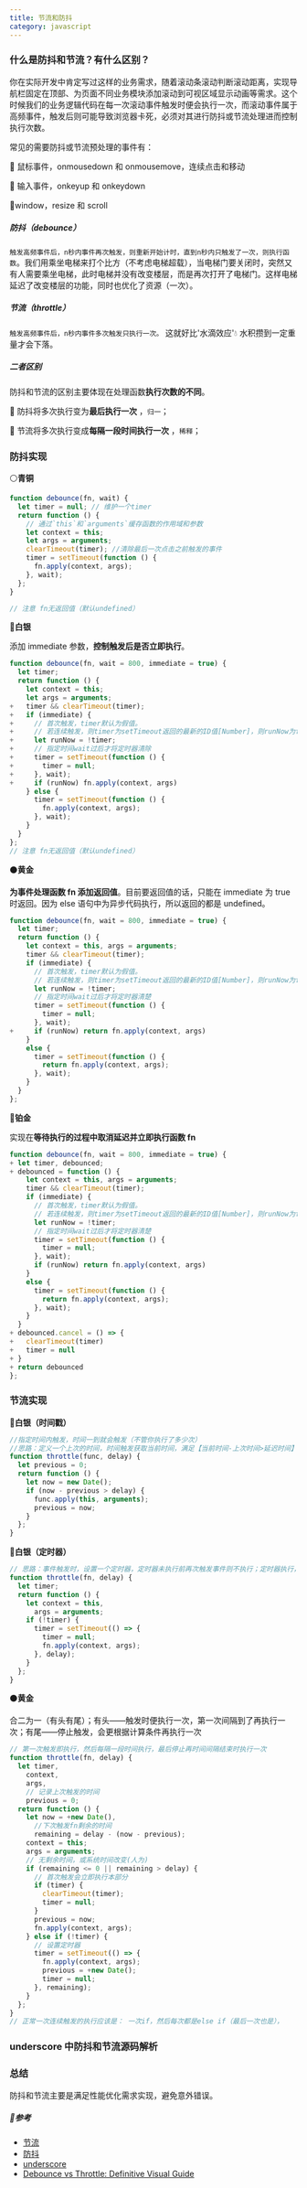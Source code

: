 ```yaml
---
title: 节流和防抖
category: javascript
---
```


### 什么是防抖和节流？有什么区别？

你在实际开发中肯定写过这样的业务需求，随着滚动条滚动判断滚动距离，实现导航栏固定在顶部、为页面不同业务模块添加滚动到可视区域显示动画等需求。这个时候我们的业务逻辑代码在每一次滚动事件触发时便会执行一次，而滚动事件属于高频事件，触发后则可能导致浏览器卡死，必须对其进行防抖或节流处理进而控制执行次数。

常见的需要防抖或节流预处理的事件有：

📢 鼠标事件，onmousedown 和 onmousemove，连续点击和移动

📢 输入事件，onkeyup 和 onkeydown

📢window，resize 和 scroll

##### 防抖（debounce）

`触发高频事件后，n秒内事件再次触发，则重新开始计时，直到n秒内只触发了一次，则执行函数`。我们用乘坐电梯来打个比方（不考虑电梯超载），当电梯门要关闭时，突然又有人需要乘坐电梯，此时电梯并没有改变楼层，而是再次打开了电梯门。这样电梯延迟了改变楼层的功能，同时也优化了资源（一次）。

##### 节流（throttle）

`触发高频事件后，n秒内事件多次触发只执行一次。` 这就好比'水滴效应'💧 水积攒到一定重量才会下落。

##### 二者区别

防抖和节流的区别主要体现在处理函数**执行次数的不同**。

👣 防抖将多次执行变为**最后执行一次** ，`归一`；

👣 节流将多次执行变成**每隔一段时间执行一次** ，`稀释`；

### 防抖实现

⚪**青铜**

```js
function debounce(fn, wait) {
  let timer = null; // 维护一个timer
  return function () {
    // 通过`this`和`arguments`缓存函数的作用域和参数
    let context = this;
    let args = arguments;
    clearTimeout(timer); //清除最后一次点击之前触发的事件
    timer = setTimeout(function () {
      fn.apply(context, args);
    }, wait);
  };
}

// 注意 fn无返回值（默认undefined）
```

🔘**白银**

添加 immediate 参数，**控制触发后是否立即执行**。

```js
function debounce(fn, wait = 800, immediate = true) {
  let timer;
  return function () {
    let context = this;
    let args = arguments;
+   timer && clearTimeout(timer);
+   if (immediate) {
+     // 首次触发，timer默认为假值。
+     // 若连续触发，则timer为setTimeout返回的最新的ID值[Number]，则runNow为false。
+     let runNow = !timer;
+     // 指定时间wait过后才将定时器清除
+     timer = setTimeout(function () {
+       timer = null;
+     }, wait);
+     if (runNow) fn.apply(context, args)
    } else {
      timer = setTimeout(function () {
        fn.apply(context, args);
      }, wait);
    }
  }
};
// 注意 fn无返回值（默认undefined）
```

⚫**黄金**

**为事件处理函数 fn 添加返回值**。目前要返回值的话，只能在 immediate 为 true 时返回。因为 else 语句中为异步代码执行，所以返回的都是 undefined。

```js
function debounce(fn, wait = 800, immediate = true) {
  let timer;
  return function () {
    let context = this, args = arguments;
    timer && clearTimeout(timer);
    if (immediate) {
      // 首次触发，timer默认为假值。
      // 若连续触发，则timer为setTimeout返回的最新的ID值[Number]，则runNow为false。
      let runNow = !timer;
      // 指定时间wait过后才将定时器清楚
      timer = setTimeout(function () {
        timer = null;
      }, wait);
+     if (runNow) return fn.apply(context, args)
    }
    else {
      timer = setTimeout(function () {
        return fn.apply(context, args);
      }, wait);
    }
  }
};
```

🔵**铂金**

实现在**等待执行的过程中取消延迟并立即执行函数 fn**

```js
function debounce(fn, wait = 800, immediate = true) {
+ let timer, debounced;
+ debounced = function () {
    let context = this, args = arguments;
    timer && clearTimeout(timer);
    if (immediate) {
      // 首次触发，timer默认为假值。
      // 若连续触发，则timer为setTimeout返回的最新的ID值[Number]，则runNow为false。
      let runNow = !timer;
      // 指定时间wait过后才将定时器清楚
      timer = setTimeout(function () {
        timer = null;
      }, wait);
      if (runNow) return fn.apply(context, args)
    }
    else {
      timer = setTimeout(function () {
        return fn.apply(context, args);
      }, wait);
    }
  }
+ debounced.cancel = () => {
+   clearTimeout(timer)
+   timer = null
+ }
+ return debounced
};
```

### 节流实现

🔘**白银（时间戳）**

```js
//指定时间内触发，时间一到就会触发（不管你执行了多少次）
//思路：定义一个上次的时间，时间触发获取当前时间，满足【当前时间-上次时间>延迟时间】则触发，然后更新上次时间previous。
function throttle(func, delay) {
  let previous = 0;
  return function () {
    let now = new Date();
    if (now - previous > delay) {
      func.apply(this, arguments);
      previous = now;
    }
  };
}
```

🔘**白银（定时器）**

```js
// 思路：事件触发时，设置一个定时器，定时器未执行前再次触发事件则不执行；定时器执行，则执行函数，然后清空定时器，再设置下一个定时器。
function throttle(fn, delay) {
  let timer;
  return function () {
    let context = this,
      args = arguments;
    if (!timer) {
      timer = setTimeout(() => {
        timer = null;
        fn.apply(context, args);
      }, delay);
    }
  };
}
```

⚫**黄金**

合二为一（有头有尾）；有头——触发时便执行一次，第一次间隔到了再执行一次；有尾——停止触发，会更根据计算条件再执行一次

```js
// 第一次触发即执行，然后每隔一段时间执行，最后停止再时间间隔结束时执行一次
function throttle(fn, delay) {
  let timer,
    context,
    args,
    // 记录上次触发的时间
    previous = 0;
  return function () {
    let now = +new Date(),
      //下次触发fn剩余的时间
      remaining = delay - (now - previous);
    context = this;
    args = arguments;
    // 无剩余时间，或系统时间改变(人为)
    if (remaining <= 0 || remaining > delay) {
      // 首次触发会立即执行本部分
      if (timer) {
        clearTimeout(timer);
        timer = null;
      }
      previous = now;
      fn.apply(context, args);
    } else if (!timer) {
      // 设置定时器
      timer = setTimeout(() => {
        fn.apply(context, args);
        previous = +new Date();
        timer = null;
      }, remaining);
    }
  };
}
// 正常一次连续触发的执行应该是： 一次if，然后每次都是else if（最后一次也是），
```

### underscore 中防抖和节流源码解析

### 总结

防抖和节流主要是满足性能优化需求实现，避免意外错误。

##### 🔗**参考**

- [节流](https://github.com/mqyqingfeng/Blog/issues/26)
- [防抖](https://github.com/mqyqingfeng/Blog/issues/22)
- [underscore](https://underscorejs.net/)
- [Debounce vs Throttle: Definitive Visual Guide](https://kettanaito.com/blog/debounce-vs-throttle)
